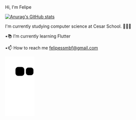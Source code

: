 Hi, I'm Felipe

[![Anurag's GitHub stats](https://github-readme-stats.vercel.app/api?username=felipesergiob)](https://github.com/anuraghazra/github-readme-stats)

I'm currently studying computer science at Cesar School. 👨🏻‍💻

•📚 I’m currently learning Flutter

•📫 How to reach me felipessmbf@gmail.com

  ![Snake animation](https://github.com/JustKac/JustKac/blob/output/github-contribution-grid-snake.svg)

